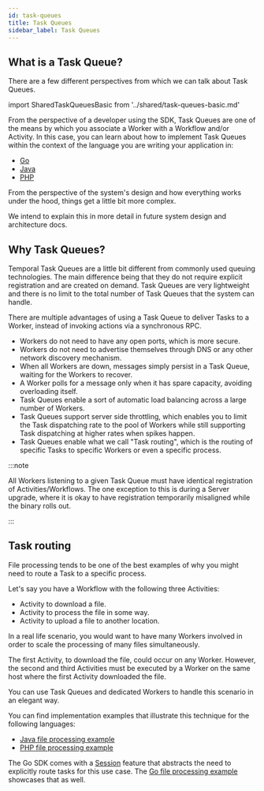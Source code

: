 ```yaml
---
id: task-queues
title: Task Queues
sidebar_label: Task Queues
---
```


## What is a Task Queue?

There are a few different perspectives from which we can talk about Task Queues.

import SharedTaskQueuesBasic from '../shared/task-queues-basic.md'

<SharedTaskQueuesBasic
workflowLink="/docs/concepts/workflows"
workerLink="/docs/concepts/workers"
/>

From the perspective of a developer using the SDK, Task Queues are one of the means by which you associate a Worker with a Workflow and/or Activity.
In this case, you can learn about how to implement Task Queues within the context of the language you are writing your application in:

- [Go](/docs/go/task-queues)
- [Java](/docs/java/task-queues)
- [PHP](/docs/php/task-queues)

From the perspective of the system's design and how everything works under the hood, things get a little bit more complex.

We intend to explain this in more detail in future system design and architecture docs.

## Why Task Queues?

Temporal Task Queues are a little bit different from commonly used queuing technologies.
The main difference being that they do not require explicit registration and are created on demand.
Task Queues are very lightweight and there is no limit to the total number of Task Queues that the system can handle.

There are multiple advantages of using a Task Queue to deliver Tasks to a Worker, instead of invoking actions via a synchronous RPC.

- Workers do not need to have any open ports, which is more secure.
- Workers do not need to advertise themselves through DNS or any other network discovery mechanism.
- When all Workers are down, messages simply persist in a Task Queue, waiting for the Workers to recover.
- A Worker polls for a message only when it has spare capacity, avoiding overloading itself.
- Task Queues enable a sort of automatic load balancing across a large number of Workers.
- Task Queues support server side throttling, which enables you to limit the Task dispatching rate to the pool of Workers while still supporting Task dispatching at higher rates when spikes happen.
- Task Queues enable what we call "Task routing", which is the routing of specific Tasks to specific Workers or even a specific process.

:::note

All Workers listening to a given Task Queue must have identical registration of Activities/Workflows.
The one exception to this is during a Server upgrade, where it is okay to have registration temporarily misaligned while the binary rolls out.

:::

## Task routing

File processing tends to be one of the best examples of why you might need to route a Task to a specific process.

Let's say you have a Workflow with the following three Activities:

- Activity to download a file.
- Activity to process the file in some way.
- Activity to upload a file to another location.

In a real life scenario, you would want to have many Workers involved in order to scale the processing of many files simultaneously.

The first Activity, to download the file, could occur on any Worker.
However, the second and third Activities must be executed by a Worker on the same host where the first Activity downloaded the file.

You can use Task Queues and dedicated Workers to handle this scenario in an elegant way.

You can find implementation examples that illustrate this technique for the following languages:

- [Java file processing example](https://github.com/temporalio/samples-java/tree/master/src/main/java/io/temporal/samples/fileprocessing)
- [PHP file processing example](https://github.com/temporalio/samples-php/tree/master/app/src/FileProcessing)

The Go SDK comes with a [Session](/docs/go/sessions) feature that abstracts the need to explicitly route tasks for this use case.
The [Go file processing example](https://github.com/temporalio/samples-go/tree/master/fileprocessing) showcases that as well.
